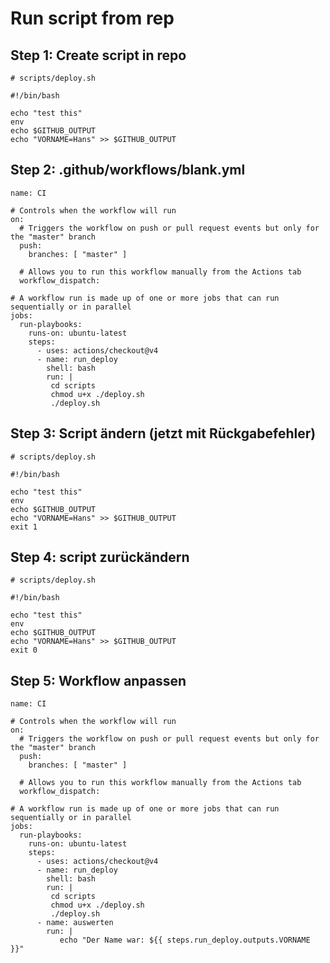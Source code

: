 # Run script from rep 

## Step 1: Create script in repo 

```
# scripts/deploy.sh
```

```
#!/bin/bash 

echo "test this" 
env
echo $GITHUB_OUTPUT 
echo "VORNAME=Hans" >> $GITHUB_OUTPUT
```

## Step 2: .github/workflows/blank.yml

```
name: CI

# Controls when the workflow will run
on:
  # Triggers the workflow on push or pull request events but only for the "master" branch
  push:
    branches: [ "master" ]

  # Allows you to run this workflow manually from the Actions tab
  workflow_dispatch:
  
# A workflow run is made up of one or more jobs that can run sequentially or in parallel
jobs:
  run-playbooks:
    runs-on: ubuntu-latest
    steps: 
      - uses: actions/checkout@v4
      - name: run_deploy 
        shell: bash
        run: |
         cd scripts
         chmod u+x ./deploy.sh
         ./deploy.sh 
```


## Step 3: Script ändern (jetzt mit Rückgabefehler) 

```
# scripts/deploy.sh
```

```
#!/bin/bash 

echo "test this" 
env
echo $GITHUB_OUTPUT 
echo "VORNAME=Hans" >> $GITHUB_OUTPUT
exit 1
```

## Step 4: script zurückändern 

```
# scripts/deploy.sh
```

```
#!/bin/bash 

echo "test this" 
env
echo $GITHUB_OUTPUT 
echo "VORNAME=Hans" >> $GITHUB_OUTPUT
exit 0
```


## Step 5: Workflow anpassen 

```
name: CI

# Controls when the workflow will run
on:
  # Triggers the workflow on push or pull request events but only for the "master" branch
  push:
    branches: [ "master" ]

  # Allows you to run this workflow manually from the Actions tab
  workflow_dispatch:
  
# A workflow run is made up of one or more jobs that can run sequentially or in parallel
jobs:
  run-playbooks:
    runs-on: ubuntu-latest
    steps: 
      - uses: actions/checkout@v4
      - name: run_deploy 
        shell: bash
        run: |
         cd scripts
         chmod u+x ./deploy.sh
         ./deploy.sh
      - name: auswerten
        run: |
           echo "Der Name war: ${{ steps.run_deploy.outputs.VORNAME }}"
   ```      
